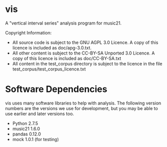 vis
===

A "vertical interval series" analysis program for music21.

Copyright Information:
* All source code is subject to the GNU AGPL 3.0 Licence. A copy of this licence is included as doc/apg-3.0.txt.
* All other content is subject to the CC-BY-SA Unported 3.0 Licence. A copy of this licence is included as doc/CC-BY-SA.txt
* All content in the test_corpus directory is subject to the licence in the file test_corpus/test_corpus_licence.txt

Software Dependencies
=====================
vis uses many software libraries to help with analysis. The following version numbers are the versions we use for development, but you may be able to use earlier and later versions too.

- Python 2.7.5
- music21 1.6.0
- pandas 0.12.0
- mock 1.0.1 (for testing)
